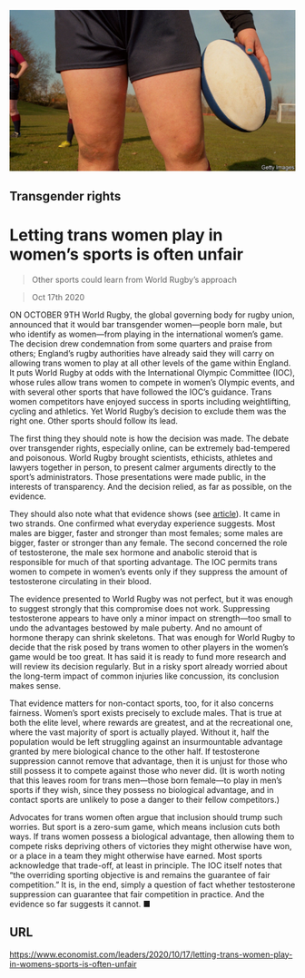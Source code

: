 ![](./images/20201017_LDP501.jpg)

## Transgender rights

# Letting trans women play in women’s sports is often unfair

> Other sports could learn from World Rugby’s approach

> Oct 17th 2020

ON OCTOBER 9TH World Rugby, the global governing body for rugby union, announced that it would bar transgender women—people born male, but who identify as women—from playing in the international women’s game. The decision drew condemnation from some quarters and praise from others; England’s rugby authorities have already said they will carry on allowing trans women to play at all other levels of the game within England. It puts World Rugby at odds with the International Olympic Committee (IOC), whose rules allow trans women to compete in women’s Olympic events, and with several other sports that have followed the IOC’s guidance. Trans women competitors have enjoyed success in sports including weightlifting, cycling and athletics. Yet World Rugby’s decision to exclude them was the right one. Other sports should follow its lead.

The first thing they should note is how the decision was made. The debate over transgender rights, especially online, can be extremely bad-tempered and poisonous. World Rugby brought scientists, ethicists, athletes and lawyers together in person, to present calmer arguments directly to the sport’s administrators. Those presentations were made public, in the interests of transparency. And the decision relied, as far as possible, on the evidence.

They should also note what that evidence shows (see [article](https://www.economist.com//node/21792827)). It came in two strands. One confirmed what everyday experience suggests. Most males are bigger, faster and stronger than most females; some males are bigger, faster or stronger than any female. The second concerned the role of testosterone, the male sex hormone and anabolic steroid that is responsible for much of that sporting advantage. The IOC permits trans women to compete in women’s events only if they suppress the amount of testosterone circulating in their blood.

The evidence presented to World Rugby was not perfect, but it was enough to suggest strongly that this compromise does not work. Suppressing testosterone appears to have only a minor impact on strength—too small to undo the advantages bestowed by male puberty. And no amount of hormone therapy can shrink skeletons. That was enough for World Rugby to decide that the risk posed by trans women to other players in the women’s game would be too great. It has said it is ready to fund more research and will review its decision regularly. But in a risky sport already worried about the long-term impact of common injuries like concussion, its conclusion makes sense.

That evidence matters for non-contact sports, too, for it also concerns fairness. Women’s sport exists precisely to exclude males. That is true at both the elite level, where rewards are greatest, and at the recreational one, where the vast majority of sport is actually played. Without it, half the population would be left struggling against an insurmountable advantage granted by mere biological chance to the other half. If testosterone suppression cannot remove that advantage, then it is unjust for those who still possess it to compete against those who never did. (It is worth noting that this leaves room for trans men—those born female—to play in men’s sports if they wish, since they possess no biological advantage, and in contact sports are unlikely to pose a danger to their fellow competitors.)

Advocates for trans women often argue that inclusion should trump such worries. But sport is a zero-sum game, which means inclusion cuts both ways. If trans women possess a biological advantage, then allowing them to compete risks depriving others of victories they might otherwise have won, or a place in a team they might otherwise have earned. Most sports acknowledge that trade-off, at least in principle. The IOC itself notes that “the overriding sporting objective is and remains the guarantee of fair competition.” It is, in the end, simply a question of fact whether testosterone suppression can guarantee that fair competition in practice. And the evidence so far suggests it cannot. ■

## URL

https://www.economist.com/leaders/2020/10/17/letting-trans-women-play-in-womens-sports-is-often-unfair
